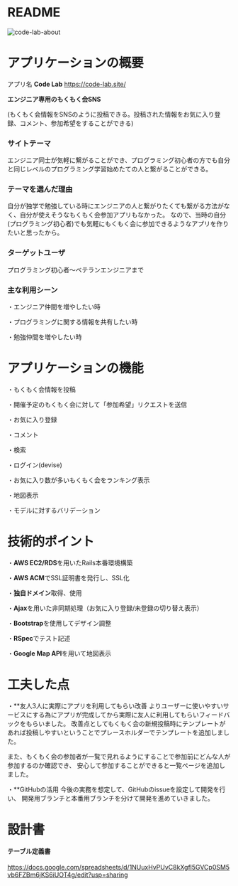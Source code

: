 # README

![code-lab-about](https://user-images.githubusercontent.com/55618173/82446126-0a56c800-9ae1-11ea-9149-c3bbb00714b7.png)

# アプリケーションの概要
アプリ名 **Code Lab**  https://code-lab.site/

**エンジニア専用のもくもく会SNS**

(もくもく会情報をSNSのように投稿できる。投稿された情報をお気に入り登録、コメント、参加希望をすることができる)

### サイトテーマ
エンジニア同士が気軽に繋がることができ、プログラミング初心者の方でも自分と同じレベルのプログラミング学習始めたての人と繋がることができる。

### テーマを選んだ理由
自分が独学で勉強している時にエンジニアの人と繋がりたくても繋がる方法がなく、自分が使えそうなもくもく会参加アプリもなかった。
なので、当時の自分(プログラミング初心者)でも気軽にもくもく会に参加できるようなアプリを作りたいと思ったから。

### ターゲットユーザ
プログラミング初心者～ベテランエンジニアまで

### 主な利用シーン
・エンジニア仲間を増やしたい時

・プログラミングに関する情報を共有したい時

・勉強仲間を増やしたい時

# アプリケーションの機能
・もくもく会情報を投稿

・開催予定のもくもく会に対して「参加希望」リクエストを送信

・お気に入り登録

・コメント

・検索

・ログイン(devise)

・お気に入り数が多いもくもく会をランキング表示

・地図表示

・モデルに対するバリデーション

# 技術的ポイント
・**AWS EC2/RDS**を用いたRails本番環境構築

・**AWS ACM**でSSL証明書を発行し、SSL化

・**独自ドメイン**取得、使用

・**Ajax**を用いた非同期処理（お気に入り登録/未登録の切り替え表示）

・**Bootstrap**を使用してデザイン調整

・**RSpec**でテスト記述

・**Google Map API**を用いて地図表示

# 工夫した点
・**友人3人に実際にアプリを利用してもらい改善
よりユーザーに使いやすいサービスにする為にアプリが完成してから実際に友人に利用してもらいフィードバックをもらいました。
改善点としてもくもく会の新規投稿時にテンプレートがあれば投稿しやすいということでプレースホルダーでテンプレートを追加しました。

また、もくもく会の参加者が一覧で見れるようにすることで参加前にどんな人が参加するのか確認でき、
安心して参加することができると一覧ページを追加しました。

・**GitHubの活用
今後の実務を想定して、GitHubのissueを設定して開発を行い、
開発用ブランチと本番用ブランチを分けて開発を進めていきました。

# 設計書
#### テーブル定義書
https://docs.google.com/spreadsheets/d/1NUuxHvPUvC8kXgfl5GVCp0SM5vb6FZBm6jKS6iUOT4g/edit?usp=sharing

